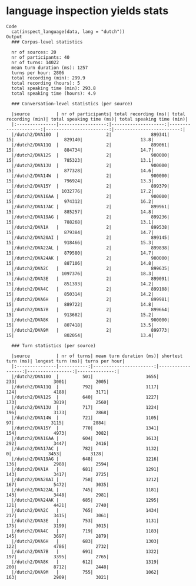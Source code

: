 # language inspection yields stats

    Code
      cat(inspect_language(data, lang = "dutch"))
    Output
      ### Corpus-level statistics 
      
      nr of sources: 20
      nr of participants: 40
      nr of turns: 14022
      mean turn duration (ms): 1257
      turns per hour: 2806
      total recording (min): 299.9
      total recording (hours): 5
      total speaking time (min): 293.8
      total speaking time (hours): 4.9
      
      ### Conversation-level statistics (per source)
      
      |source          | nr of participants| total recording (ms)| total recording (min)| total speaking time (ms)| total speaking time (min)|
      |:---------------|------------------:|--------------------:|---------------------:|------------------------:|-------------------------:|
      |/dutch2/DVA10O  |                  2|               899341|                    15|                   829140|                      13.8|
      |/dutch2/DVA11Q  |                  2|               899061|                    15|                   884734|                      14.7|
      |/dutch2/DVA12S  |                  2|               900000|                    15|                   785323|                      13.1|
      |/dutch2/DVA13U  |                  2|               900000|                    15|                   877328|                      14.6|
      |/dutch2/DVA14W  |                  2|               900000|                    15|                   796924|                      13.3|
      |/dutch2/DVA15Y  |                  2|               899379|                    15|                  1032776|                      17.2|
      |/dutch2/DVA16AA |                  2|               900000|                    15|                   974312|                      16.2|
      |/dutch2/DVA17AC |                  2|               899961|                    15|                   885257|                      14.8|
      |/dutch2/DVA19AG |                  2|               899236|                    15|                   788268|                      13.1|
      |/dutch2/DVA1A   |                  2|               899538|                    15|                   879384|                      14.7|
      |/dutch2/DVA20AI |                  2|               899145|                    15|                   918466|                      15.3|
      |/dutch2/DVA22AL |                  2|               899838|                    15|                   879580|                      14.7|
      |/dutch2/DVA24AK |                  2|               900000|                    15|                   887106|                      14.8|
      |/dutch2/DVA2C   |                  2|               899635|                    15|                  1097376|                      18.3|
      |/dutch2/DVA3E   |                  2|               899091|                    15|                   851393|                      14.2|
      |/dutch2/DVA4C   |                  2|               899108|                    15|                   850314|                      14.2|
      |/dutch2/DVA6H   |                  2|               899981|                    15|                   889722|                      14.8|
      |/dutch2/DVA7B   |                  2|               899664|                    15|                   913682|                      15.2|
      |/dutch2/DVA8K   |                  2|               900000|                    15|                   807418|                      13.5|
      |/dutch2/DVA9M   |                  2|               899773|                    15|                   802054|                      13.4|
      
      ### Turn statistics (per source)
      
      |source          | nr of turns| mean turn duration (ms)| shortest turn (ms)| longest turn (ms)| turns per hour|
      |:---------------|-----------:|-----------------------:|------------------:|-----------------:|--------------:|
      |/dutch2/DVA10O  |         501|                    1655|                233|              3001|           2005|
      |/dutch2/DVA11Q  |         792|                    1117|                124|              4188|           3171|
      |/dutch2/DVA12S  |         640|                    1227|                173|              3819|           2560|
      |/dutch2/DVA13U  |         717|                    1224|                196|              3173|           2868|
      |/dutch2/DVA14W  |         721|                    1105|                 97|              3115|           2884|
      |/dutch2/DVA15Y  |         770|                    1341|                154|              4973|           3082|
      |/dutch2/DVA16AA |         604|                    1613|                292|              3447|           2416|
      |/dutch2/DVA17AC |         782|                    1132|                  0|              3453|           3128|
      |/dutch2/DVA19AG |         648|                    1216|                136|              2988|           2594|
      |/dutch2/DVA1A   |         681|                    1291|                143|              3417|           2725|
      |/dutch2/DVA20AI |         758|                    1212|                167|              5472|           3035|
      |/dutch2/DVA22AL |         745|                    1181|                143|              3448|           2981|
      |/dutch2/DVA24AK |         685|                    1295|                121|              4421|           2740|
      |/dutch2/DVA2C   |         765|                    1434|                217|              3415|           3061|
      |/dutch2/DVA3E   |         753|                    1131|                175|              3199|           3015|
      |/dutch2/DVA4C   |         719|                    1183|                145|              3697|           2879|
      |/dutch2/DVA6H   |         683|                    1303|                122|              4786|           2732|
      |/dutch2/DVA7B   |         691|                    1322|                197|              3395|           2765|
      |/dutch2/DVA8K   |         612|                    1319|                200|              8712|           2448|
      |/dutch2/DVA9M   |         755|                    1062|                163|              2909|           3021|
      


